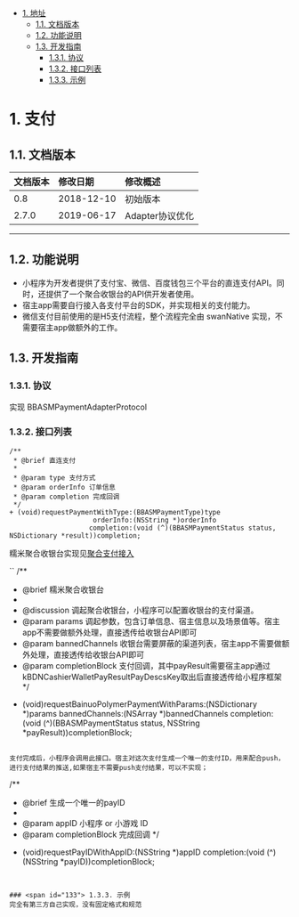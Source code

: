 <!-- TOC -->

- [1. 地址](#1)
    - [1.1. 文档版本](#11)
    - [1.2. 功能说明](#12)
    - [1.3. 开发指南](#13)
        - [1.3.1. 协议](#131)
        - [1.3.2. 接口列表](#132)
        - [1.3.3. 示例](#133)

<!-- /TOC -->

# <span id="1"> 1. 支付
## <span id="11"> 1.1. 文档版本

|文档版本|修改日期|修改概述|
|:--|:--|:--|
|0.8|2018-12-10|初始版本|
|2.7.0|2019-06-17|Adapter协议优化|

--------------------------
## <span id="12"> 1.2. 功能说明

+ 小程序为开发者提供了支付宝、微信、百度钱包三个平台的直连支付API。同时，还提供了一个聚合收银台的API供开发者使用。
+ 宿主app需要自行接入各支付平台的SDK，并实现相关的支付能力。
+ 微信支付目前使用的是H5支付流程，整个流程完全由 swanNative 实现，不需要宿主app做额外的工作。

## <span id="13"> 1.3. 开发指南

### <span id="131"> 1.3.1. 协议

实现 BBASMPaymentAdapterProtocol
 
### <span id="132"> 1.3.2. 接口列表

```
/**
 * @brief 直连支付
 *
 * @param type 支付方式
 * @param orderInfo 订单信息
 * @param completion 完成回调
 */
+ (void)requestPaymentWithType:(BBASMPaymentType)type
                     orderInfo:(NSString *)orderInfo
                    completion:(void (^)(BBASMPaymentStatus status, NSDictionary *result))completion;
```

糯米聚合收银台实现见[聚合支付接入](聚合支付接入.md)

``
/**
 * @brief 糯米聚合收银台
 *
 * @discussion 调起聚合收银台，小程序可以配置收银台的支付渠道。
 * @param params          调起参数，包含订单信息、宿主信息以及场景值等。宿主app不需要做额外处理，直接透传给收银台API即可
 * @param bannedChannels  收银台需要屏蔽的渠道列表，宿主app不需要做额外处理，直接透传给收银台API即可
 * @param completionBlock 支付回调，其中payResult需要宿主app通过kBDNCashierWalletPayResultPayDescsKey取出后直接透传给小程序框架
 */
+ (void)requestBainuoPolymerPaymentWithParams:(NSDictionary *)params
                               bannedChannels:(NSArray *)bannedChannels
                                   completion:(void (^)(BBASMPaymentStatus status, NSString *payResult))completionBlock;
```

支付完成后，小程序会调用此接口。宿主对这次支付生成一个唯一的支付ID，用来配合push，进行支付结果的推送,如果宿主不需要push支付结果，可以不实现；

```
/**
 * @brief 生成一个唯一的payID
 *
 * @param appID 小程序 or 小游戏 ID
 * @param completionBlock 完成回调
 */
+ (void)requestPayIDWithAppID:(NSString *)appID
                   completion:(void (^)(NSString *payID))completionBlock;
```


### <span id="133"> 1.3.3. 示例
完全有第三方自己实现，没有固定格式和规范






